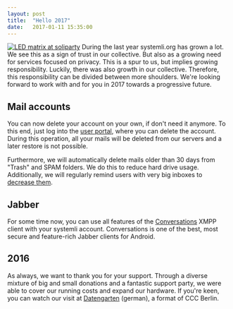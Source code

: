 ```yaml
---
layout: post
title:  "Hello 2017"
date:   2017-01-11 15:35:00
---
```

[![LED matrix at soliparty](/assets/img/soliparty-matrix-small.jpg)](/assets/img/soliparty-matrix.jpg)
During the last year systemli.org has grown a lot. We see this as a sign of trust in our collective. But also as a growing need for services focused on privacy. This is a spur to us, but implies growing responsibility. Luckily, there was also growth in our collective. Therefore, this responsibility can be divided between more shoulders. We're looking forward to work with and for you in 2017 towards a progressive future.

## Mail accounts
You can now delete your account on your own, if don't need it anymore. To this end, just log into the [user portal](https://users.systemli.org/login), where you can delete the account.
During this operation, all your mails will be deleted from our servers and a later restore is not possible.

Furthermore, we will automatically delete mails older than 30 days from "Trash" and SPAM folders. We do this to reduce hard drive usage. Additionally, we will regularly remind users with very big inboxes to [decrease them](https://wiki.systemli.org/howto/detach_attachments).

## Jabber
For some time now, you can use all features of the [Conversations](https://conversations.im) XMPP client with your systemli account. Conversations is one of the best, most secure and feature-rich Jabber clients for Android.

## 2016
As always, we want to thank you for your support. Through a diverse mixture of big and small donations and a fantastic support party, we were able to cover our running costs and expand our hardware.
If you're keen, you can watch our visit at [Datengarten](https://media.ccc.de/v/dg-67) (german), a format of CCC Berlin.


